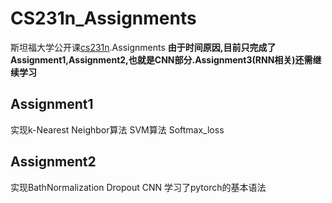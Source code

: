 # CS231n_Assignments
斯坦福大学公开课[cs231n](https://www.bilibili.com/video/BV1nJ411z7fe?from=search&seid=3617165519773000266).Assignments
**由于时间原因,目前只完成了 Assignment1,Assignment2,也就是CNN部分.Assignment3(RNN相关)还需继续学习**
## Assignment1 
实现k-Nearest Neighbor算法 SVM算法 Softmax_loss
## Assignment2
实现BathNormalization Dropout CNN 学习了pytorch的基本语法


